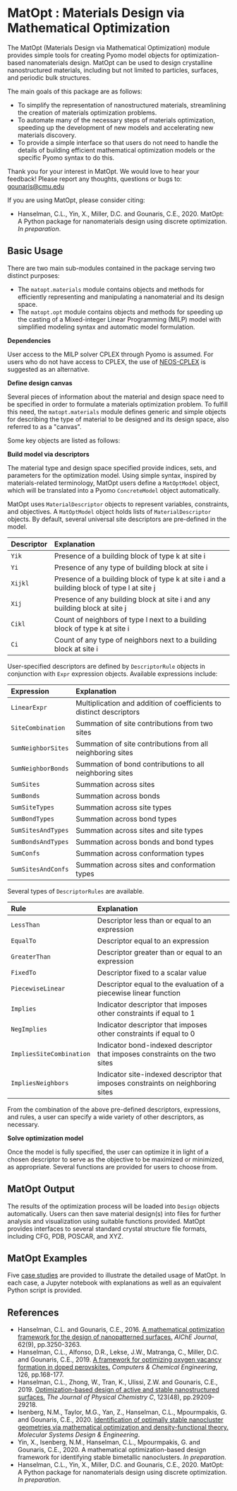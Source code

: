 MatOpt : Materials Design via Mathematical Optimization
=======================================================

The MatOpt (Materials Design via Mathematical Optimization) module provides simple tools for creating Pyomo model objects for optimization-based nanomaterials design. MatOpt can be used to design crystalline nanostructured materials, including but not limited to particles, surfaces, and periodic bulk structures.

The main goals of this package are as follows:

-   To simplify the representation of nanostructured materials, streamlining the creation of materials optimization problems.
-   To automate many of the necessary steps of materials optimization, speeding up the development of new models and accelerating new materials discovery.
-   To provide a simple interface so that users do not need to handle the details of building efficient mathematical optimization models or the specific Pyomo syntax to do this.

Thank you for your interest in MatOpt. We would love to hear your feedback! Please report any thoughts, questions or bugs to: <gounaris@cmu.edu>

If you are using MatOpt, please consider citing:

-   Hanselman, C.L., Yin, X., Miller, D.C. and Gounaris, C.E., 2020. MatOpt: A Python package for nanomaterials design using discrete optimization. *In preparation*.

Basic Usage
-----------

There are two main sub-modules contained in the package serving two distinct purposes:

-   The `matopt.materials` module contains objects and methods for efficiently representing and manipulating a nanomaterial and its design space.
-   The `matopt.opt` module contains objects and methods for speeding up the casting of a Mixed-integer Linear Programming (MILP) model with simplified modeling syntax and automatic model formulation.

**Dependencies**

User access to the MILP solver CPLEX through Pyomo is assumed. For users who do not have access to CPLEX, the use of [NEOS-CPLEX](https://neos-guide.org/neos-interfaces#pyomo) is suggested as an alternative.

**Define design canvas**

Several pieces of information about the material and design space need to be specified in order to formulate a materials optimization problem. To fulfill this need, the `matopt.materials` module defines generic and simple objects for describing the type of material to be designed and its design space, also referred to as a "canvas".

Some key objects are listed as follows:

**Build model via descriptors**

The material type and design space specified provide indices, sets, and parameters for the optimization model. Using simple syntax, inspired by materials-related terminology, MatOpt users define a `MatOptModel` object, which will be translated into a Pyomo `ConcreteModel` object automatically.

MatOpt uses `MaterialDescriptor` objects to represent variables, constraints, and objectives. A `MatOptModel` object holds lists of `MaterialDescriptor` objects. By default, several universal site descriptors are pre-defined in the model.

<table>
<col width="15%" />
<col width="84%" />
<thead>
<tr class="header">
<th align="left">Descriptor</th>
<th align="left">Explanation</th>
</tr>
</thead>
<tbody>
<tr class="odd">
<td align="left"><code>Yik</code></td>
<td align="left">Presence of a building block of type k at site i</td>
</tr>
<tr class="even">
<td align="left"><code>Yi</code></td>
<td align="left">Presence of any type of building block at site i</td>
</tr>
<tr class="odd">
<td align="left"><code>Xijkl</code></td>
<td align="left">Presence of a building block of type k at site i and a building block of type l at site j</td>
</tr>
<tr class="even">
<td align="left"><code>Xij</code></td>
<td align="left">Presence of any building block at site i and any building block at site j</td>
</tr>
<tr class="odd">
<td align="left"><code>Cikl</code></td>
<td align="left">Count of neighbors of type l next to a building block of type k at site i</td>
</tr>
<tr class="even">
<td align="left"><code>Ci</code></td>
<td align="left">Count of any type of neighbors next to a building block at site i</td>
</tr>
</tbody>
</table>

User-specified descriptors are defined by `DescriptorRule` objects in conjunction with `Expr` expression objects. Available expressions include:

<table>
<col width="24%" />
<col width="75%" />
<thead>
<tr class="header">
<th align="left">Expression</th>
<th align="left">Explanation</th>
</tr>
</thead>
<tbody>
<tr class="odd">
<td align="left"><code>LinearExpr</code></td>
<td align="left">Multiplication and addition of coefficients to distinct descriptors</td>
</tr>
<tr class="even">
<td align="left"><code>SiteCombination</code></td>
<td align="left">Summation of site contributions from two sites</td>
</tr>
<tr class="odd">
<td align="left"><code>SumNeighborSites</code></td>
<td align="left">Summation of site contributions from all neighboring sites</td>
</tr>
<tr class="even">
<td align="left"><code>SumNeighborBonds</code></td>
<td align="left">Summation of bond contributions to all neighboring sites</td>
</tr>
<tr class="odd">
<td align="left"><code>SumSites</code></td>
<td align="left">Summation across sites</td>
</tr>
<tr class="even">
<td align="left"><code>SumBonds</code></td>
<td align="left">Summation across bonds</td>
</tr>
<tr class="odd">
<td align="left"><code>SumSiteTypes</code></td>
<td align="left">Summation across site types</td>
</tr>
<tr class="even">
<td align="left"><code>SumBondTypes</code></td>
<td align="left">Summation across bond types</td>
</tr>
<tr class="odd">
<td align="left"><code>SumSitesAndTypes</code></td>
<td align="left">Summation across sites and site types</td>
</tr>
<tr class="even">
<td align="left"><code>SumBondsAndTypes</code></td>
<td align="left">Summation across bonds and bond types</td>
</tr>
<tr class="odd">
<td align="left"><code>SumConfs</code></td>
<td align="left">Summation across conformation types</td>
</tr>
<tr class="even">
<td align="left"><code>SumSitesAndConfs</code></td>
<td align="left">Summation across sites and conformation types</td>
</tr>
</tbody>
</table>

Several types of `DescriptorRules` are available.

<table>
<col width="26%" />
<col width="73%" />
<thead>
<tr class="header">
<th align="left">Rule</th>
<th align="left">Explanation</th>
</tr>
</thead>
<tbody>
<tr class="odd">
<td align="left"><code>LessThan</code></td>
<td align="left">Descriptor less than or equal to an expression</td>
</tr>
<tr class="even">
<td align="left"><code>EqualTo</code></td>
<td align="left">Descriptor equal to an expression</td>
</tr>
<tr class="odd">
<td align="left"><code>GreaterThan</code></td>
<td align="left">Descriptor greater than or equal to an expression</td>
</tr>
<tr class="even">
<td align="left"><code>FixedTo</code></td>
<td align="left">Descriptor fixed to a scalar value</td>
</tr>
<tr class="odd">
<td align="left"><code>PiecewiseLinear</code></td>
<td align="left">Descriptor equal to the evaluation of a piecewise linear function</td>
</tr>
<tr class="even">
<td align="left"><code>Implies</code></td>
<td align="left">Indicator descriptor that imposes other constraints if equal to 1</td>
</tr>
<tr class="odd">
<td align="left"><code>NegImplies</code></td>
<td align="left">Indicator descriptor that imposes other constraints if equal to 0</td>
</tr>
<tr class="even">
<td align="left"><code>ImpliesSiteCombination</code></td>
<td align="left">Indicator bond-indexed descriptor that imposes constraints on the two sites</td>
</tr>
<tr class="odd">
<td align="left"><code>ImpliesNeighbors</code></td>
<td align="left">Indicator site-indexed descriptor that imposes constraints on neighboring sites</td>
</tr>
</tbody>
</table>

From the combination of the above pre-defined descriptors, expressions, and rules, a user can specify a wide variety of other descriptors, as necessary.

**Solve optimization model**

Once the model is fully specified, the user can optimize it in light of a chosen descriptor to serve as the objective to be maximized or minimized, as appropriate. Several functions are provided for users to choose from.

MatOpt Output
-------------

The results of the optimization process will be loaded into `Design` objects automatically. Users can then save material design(s) into files for further analysis and visualization using suitable functions provided. MatOpt provides interfaces to several standard crystal structure file formats, including CFG, PDB, POSCAR, and XYZ.

MatOpt Examples
---------------

Five [case studies](https://github.com/xiangyuy/matopt-examples) are provided to illustrate the detailed usage of MatOpt. In each case, a Jupyter notebook with explanations as well as an equivalent Python script is provided.

References
----------

-   Hanselman, C.L. and Gounaris, C.E., 2016. [A mathematical optimization framework for the design of nanopatterned surfaces.](https://aiche.onlinelibrary.wiley.com/doi/full/10.1002/aic.15359) *AIChE Journal*, 62(9), pp.3250-3263.
-   Hanselman, C.L., Alfonso, D.R., Lekse, J.W., Matranga, C., Miller, D.C. and Gounaris, C.E., 2019. [A framework for optimizing oxygen vacancy formation in doped perovskites.](https://www.sciencedirect.com/science/article/pii/S0098135418310998) *Computers & Chemical Engineering*, 126, pp.168-177.
-   Hanselman, C.L., Zhong, W., Tran, K., Ulissi, Z.W. and Gounaris, C.E., 2019. [Optimization-based design of active and stable nanostructured surfaces.](https://pubs.acs.org/doi/abs/10.1021/acs.jpcc.9b08431) *The Journal of Physical Chemistry C*, 123(48), pp.29209-29218.
-   Isenberg, N.M., Taylor, M.G., Yan, Z., Hanselman, C.L., Mpourmpakis, G. and Gounaris, C.E., 2020. [Identification of optimally stable nanocluster geometries via mathematical optimization and density-functional theory.](https://pubs.rsc.org/en/content/articlelanding/2019/me/c9me00108e#!divAbstract) *Molecular Systems Design & Engineering*.
-   Yin, X., Isenberg, N.M., Hanselman, C.L., Mpourmpakis, G. and Gounaris, C.E., 2020. A mathematical optimization-based design framework for identifying stable bimetallic nanoclusters. *In preparation*.
-   Hanselman, C.L., Yin, X., Miller, D.C. and Gounaris, C.E., 2020. MatOpt: A Python package for nanomaterials design using discrete optimization. *In preparation*.

